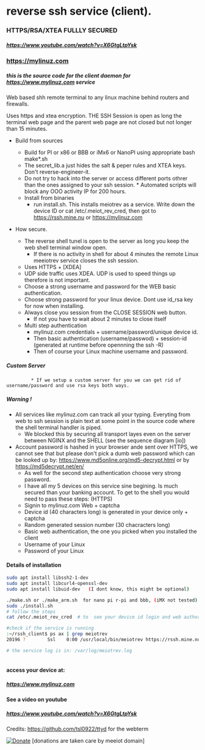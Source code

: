 # reverse ssh service (client).

### HTTPS/RSA/XTEA FULLLY SECURED
##### https://www.youtube.com/watch?v=X6GtgLtpYsk

### https://mylinuz.com

##### this is the source code for the client daemon for https://www.mylinuz.com service


Web based shh remote terminal to any linux machine behind routers and firewalls.

Uses https and xtea encryption. 
THE SSH Session is open as long the terminal web page and the parent web page are not closed but not longer than 15 minutes. 


  * Build from sources 
      * Build for PI or x86 or BBB or iMx6 or NanoPI using appropriate bash make*.sh
      * The secret_lib.a just hides the salt & peper rules and XTEA keys. Don't reverse-engineer-it. 
      * Do not try to hack into the server or access different ports othrer than the ones assigned to your ssh session. 
            * Automated scripts will block any OOO activity IP for 200 hours. 
      * Install from binaries      
          * run install.sh. This installs meiotrev as a service. Write down the device ID or cat /etc/.meiot_rev_cred, then got to https://rssh.mine.nu  or https://mylinuz.com
  
  * How secure.
     * The reverse shell tunel is open to the server as long you keep the web shell terminal window open.
         * If there is no activity in shell for about 4 minutes the remote Linux meeiotrev service closes the ssh session. 
     * Uses HTTPS + [XDEA]
     * UDP side traffic uses XDEA. UDP is used to speed things up therefore is not important.
     * Choose a strong username and password for the WEB basic authentication.
     * Choose strong password for your linux device. Dont use id_rsa key for now when installing.
     * Always close you session from the CLOSE SESSION web button. 
          * If not you have to wait about 2 minutes to close itself
      * Multi step authentication
          * mylinuz.com credentials + username/password/unique device id.
          * Then basic authentication (username/passwod) + session-id (generated at runtime before opennning the ssh -R)
          * Then of course your Linux machine username and password.

##### Custom Server

             * If we setup a custom server for you we can get rid of username/password and use rsa keys both ways.   


##### Warning !
   * All services like mylinuz.com can track all your typing. Everyting from web to ssh session is plain text at some point in the source code where the shell terminal handler is piped.
       * We blocked this by securing all transport layes even on the server between NGINX and the SHELL (see the sequence diagram [io])
   * Account password is hashed in your browser ande sent over HTTPS, we cannot see that but please don't pick a dumb web password which can be looked up by: https://www.md5online.org/md5-decrypt.html  or by https://md5decrypt.net/en/
      * As well for the second step authentication choose very strong password.
      * I have all my 5 devices on this service sine begining. Is much secured than your banking account. To get to the shell you would need to pass these steps: (HTTPS)
       * Signin to mylinuz.com Web + captcha
       * Device id (40 characters long) is generated in your device only + captcha
       * Random generated session number (30 chacracters long)
       * Basic web authentication, the one you picked when you installed the client
       * Username of your Linux
       * Password of your Linux
            


#### Details of installation



```bash
sudo apt install libssh2-1-dev
sudo apt install libcurl4-openssl-dev
sudo apt install libuid-dev   (I dont know, this might be optional)

./make.sh or ./make_arm.sh  for nano pi r-pi and bbb, (iMX not tested)
sudo ./install.sh
# follow the steps
cat /etc/.meiot_rev_cred  # to  see your device id login and web authorizarion (this are not mylinuz.com credentials).

#check if the service is running
:~/rssh_client$ ps ax | grep meiotrev 
20196 ?        Ssl    0:00 /usr/local/bin/meiotrev https://rssh.mine.nu ** **

# the service log is in: /var/log/meiotrev.log
  
```

    
#### access your device at:

##### https://www.mylinuz.com

#### See a video on youtube
##### https://www.youtube.com/watch?v=X6GtgLtpYsk


Credits: https://github.com/tsl0922/ttyd  for the webterm



[![Donate](https://img.shields.io/badge/Donate-PayPal-green.svg)](https://www.paypal.com/cgi-bin/webscr?cmd=_s-xclick&hosted_button_id=L9RVWU5NUZ4YG)   [donations are taken care by meeiot domain]



